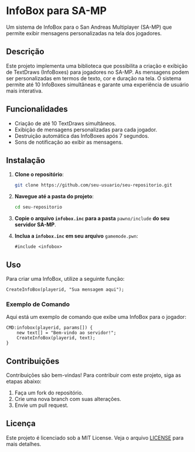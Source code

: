 # InfoBox para SA-MP

Um sistema de InfoBox para o San Andreas Multiplayer (SA-MP) que permite exibir mensagens personalizadas na tela dos jogadores.

## Descrição

Este projeto implementa uma biblioteca que possibilita a criação e exibição de TextDraws (InfoBoxes) para jogadores no SA-MP. As mensagens podem ser personalizadas em termos de texto, cor e duração na tela. O sistema permite até 10 InfoBoxes simultâneas e garante uma experiência de usuário mais interativa.

## Funcionalidades

- Criação de até 10 TextDraws simultâneos.
- Exibição de mensagens personalizadas para cada jogador.
- Destruição automática das InfoBoxes após 7 segundos.
- Sons de notificação ao exibir as mensagens.

## Instalação

1. **Clone o repositório**:

   ```bash
   git clone https://github.com/seu-usuario/seu-repositorio.git
   ```

2. **Navegue até a pasta do projeto**:

   ```bash
   cd seu-repositorio
   ```

3. **Copie o arquivo `infobox.inc` para a pasta** `pawno/include` **do seu servidor SA-MP**.

4. **Inclua a `infobox.inc` em seu arquivo** `gamemode.pwn`:

   ```pawn
   #include <infobox>
   ```

## Uso

Para criar uma InfoBox, utilize a seguinte função:

```pawn
CreateInfoBox(playerid, "Sua mensagem aqui");
```

### Exemplo de Comando

Aqui está um exemplo de comando que exibe uma InfoBox para o jogador:

```pawn
CMD:infobox(playerid, params[]) {
    new text[] = "Bem-vindo ao servidor!";
    CreateInfoBox(playerid, text);
}
```

## Contribuições

Contribuições são bem-vindas! Para contribuir com este projeto, siga as etapas abaixo:

1. Faça um fork do repositório.
2. Crie uma nova branch com suas alterações.
3. Envie um pull request.

## Licença

Este projeto é licenciado sob a MIT License. Veja o arquivo [LICENSE](LICENSE) para mais detalhes.
